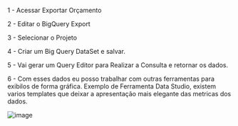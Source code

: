 1 - Acessar Exportar Orçamento

2 - Editar o BigQuery Export

3 - Selecionar o Projeto 

4 - Criar um Big Query DataSet e salvar.

5 - Vai gerar um Query Editor para Realizar a Consulta e retornar os dados.

6 - Com esses dados eu posso trabalhar com outras ferramentas para exibilos de forma gráfica. Exemplo de Ferramenta Data Studio, existem varios templates que deixar a apresentação mais elegante das metricas dos dados.


![image](https://user-images.githubusercontent.com/56991414/201438830-ac6e83e9-6542-43f9-b571-050c4e82416a.png)
